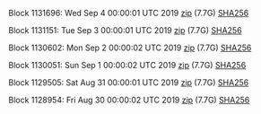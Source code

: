 Block 1131696: Wed Sep  4 00:00:01 UTC 2019 [zip](https://dash-bootstrap.ams3.digitaloceanspaces.com/mainnet/2019-09-04/bootstrap.dat.zip) (7.7G) [SHA256](https://dash-bootstrap.ams3.digitaloceanspaces.com/mainnet/2019-09-04/sha256.txt)

Block 1131151: Tue Sep  3 00:00:01 UTC 2019 [zip](https://dash-bootstrap.ams3.digitaloceanspaces.com/mainnet/2019-09-03/bootstrap.dat.zip) (7.7G) [SHA256](https://dash-bootstrap.ams3.digitaloceanspaces.com/mainnet/2019-09-03/sha256.txt)

Block 1130602: Mon Sep  2 00:00:02 UTC 2019 [zip](https://dash-bootstrap.ams3.digitaloceanspaces.com/mainnet/2019-09-02/bootstrap.dat.zip) (7.7G) [SHA256](https://dash-bootstrap.ams3.digitaloceanspaces.com/mainnet/2019-09-02/sha256.txt)

Block 1130051: Sun Sep  1 00:00:02 UTC 2019 [zip](https://dash-bootstrap.ams3.digitaloceanspaces.com/mainnet/2019-09-01/bootstrap.dat.zip) (7.7G) [SHA256](https://dash-bootstrap.ams3.digitaloceanspaces.com/mainnet/2019-09-01/sha256.txt)

Block 1129505: Sat Aug 31 00:00:01 UTC 2019 [zip](https://dash-bootstrap.ams3.digitaloceanspaces.com/mainnet/2019-08-31/bootstrap.dat.zip) (7.7G) [SHA256](https://dash-bootstrap.ams3.digitaloceanspaces.com/mainnet/2019-08-31/sha256.txt)

Block 1128954: Fri Aug 30 00:00:02 UTC 2019 [zip](https://dash-bootstrap.ams3.digitaloceanspaces.com/mainnet/2019-08-30/bootstrap.dat.zip) (7.7G) [SHA256](https://dash-bootstrap.ams3.digitaloceanspaces.com/mainnet/2019-08-30/sha256.txt)
